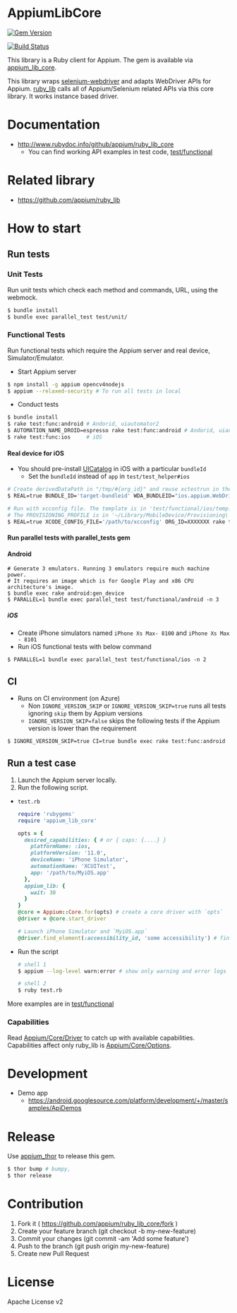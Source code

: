 # AppiumLibCore

[![Gem Version](https://badge.fury.io/rb/appium_lib_core.svg)](https://badge.fury.io/rb/appium_lib_core)

[![Build Status](https://dev.azure.com/AppiumCI/Appium%20CI/_apis/build/status/appium.ruby_lib_core?branchName=master)](https://dev.azure.com/AppiumCI/Appium%20CI/_build/latest?definitionId=54&branchName=master)

This library is a Ruby client for Appium.  The gem is available via [appium_lib_core](https://rubygems.org/gems/appium_lib_core).

This library wraps [selenium-webdriver](https://github.com/SeleniumHQ/selenium/wiki/Ruby-Bindings) and adapts WebDriver APIs for Appium. [ruby_lib](https://github.com/appium/ruby_lib) calls all of Appium/Selenium related APIs via this core library. It works instance based driver.

# Documentation

- http://www.rubydoc.info/github/appium/ruby_lib_core
    - You can find working API examples in test code, [test/functional](test/functional)

# Related library
- https://github.com/appium/ruby_lib

# How to start
## Run tests
### Unit Tests
Run unit tests which check each method and commands, URL, using the webmock.

```bash
$ bundle install
$ bundle exec parallel_test test/unit/
```

### Functional Tests
Run functional tests which require the Appium server and real device, Simulator/Emulator.

- Start Appium server
```bash
$ npm install -g appium opencv4nodejs
$ appium --relaxed-security # To run all tests in local
```

- Conduct tests
```bash
$ bundle install
$ rake test:func:android # Andorid, uiautomator2
$ AUTOMATION_NAME_DROID=espresso rake test:func:android # Andorid, uiautomator2
$ rake test:func:ios     # iOS
```

#### Real device for iOS

- You should pre-install [UICatalog](https://github.com/appium/ios-uicatalog) in iOS with a particular `bundleId`
    - Set the `bundleId` instead of `app` in `test/test_helper#ios`

```bash
# Create derivedDataPath in "/tmp/#{org_id}" and reuse xctestrun in the directory
$ REAL=true BUNDLE_ID='target-bundleid' WDA_BUNDLEID="ios.appium.WebDriverAgentRunner" ORG_ID=XXXXXXX rake test:func:ios

# Run with xcconfig file. The template is in 'test/functional/ios/temp.xcconfig'
# The PROVISIONING_PROFILE is in '~/Library/MobileDevice/Provisioning\ Profiles/'
$ REAL=true XCODE_CONFIG_FILE='/path/to/xcconfig' ORG_ID=XXXXXXX rake test:func:ios
```

#### Run parallel tests with parallel_tests gem
#### Android

```
# Generate 3 emulators. Running 3 emulators require much machine power.
# It requires an image which is for Google Play and x86 CPU architecture's image.
$ bundle exec rake android:gen_device
$ PARALLEL=1 bundle exec parallel_test test/functional/android -n 3
```

##### iOS
- Create iPhone simulators named `iPhone Xs Max- 8100` and `iPhone Xs Max - 8101`
- Run iOS functional tests with below command

```
$ PARALLEL=1 bundle exec parallel_test test/functional/ios -n 2
```

## CI

- Runs on CI environment (on Azure)
    - Non `IGNORE_VERSION_SKIP` or `IGNORE_VERSION_SKIP=true` runs all tests ignoring `skip` them by Appium versions
    - `IGNORE_VERSION_SKIP=false` skips the following tests if the Appium version is lower than the requirement  

```
$ IGNORE_VERSION_SKIP=true CI=true bundle exec rake test:func:android
```

## Run a test case
1. Launch the Appium server locally.
2. Run the following script.

- `test.rb`
    ```ruby
    require 'rubygems'
    require 'appium_lib_core'
    
    opts = {
      desired_capabilities: { # or { caps: {....} }
        platformName: :ios,
        platformVersion: '11.0',
        deviceName: 'iPhone Simulator',
        automationName: 'XCUITest',
        app: '/path/to/MyiOS.app'
      },
      appium_lib: {
        wait: 30
      }
    }
    @core = Appium::Core.for(opts) # create a core driver with `opts`
    @driver = @core.start_driver
    
    # Launch iPhone Simulator and `MyiOS.app`
    @driver.find_element(:accessibility_id, 'some accessibility') # find an element
    ```
- Run the script
    ```bash
    # shell 1
    $ appium --log-level warn:error # show only warning and error logs
    
    # shell 2
    $ ruby test.rb
    ```

More examples are in [test/functional](test/functional)

### Capabilities

Read [Appium/Core/Driver](https://www.rubydoc.info/github/appium/ruby_lib_core/Appium/Core/Driver) to catch up with available capabilities.
Capabilities affect only ruby_lib is [Appium/Core/Options](https://www.rubydoc.info/github/appium/ruby_lib_core/Appium/Core/Options).

# Development
- Demo app
    - https://android.googlesource.com/platform/development/+/master/samples/ApiDemos

# Release
Use [appium_thor](https://github.com/appium/appium_thor) to release this gem.

```bash
$ thor bump # bumpy,
$ thor release
```

# Contribution
1. Fork it ( https://github.com/appium/ruby_lib_core/fork )
2. Create your feature branch (git checkout -b my-new-feature)
3. Commit your changes (git commit -am 'Add some feature')
4. Push to the branch (git push origin my-new-feature)
5. Create new Pull Request

# License
Apache License v2
